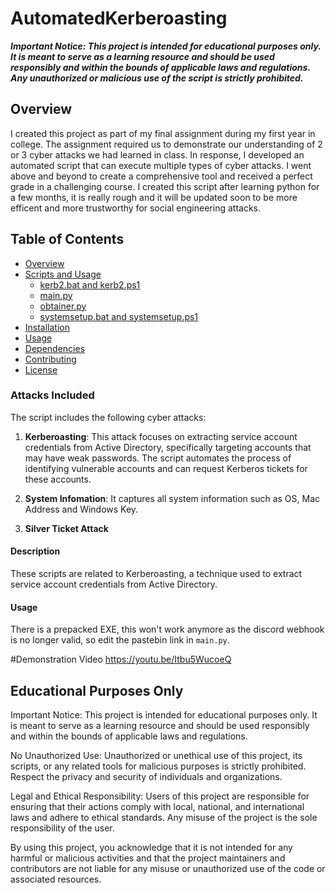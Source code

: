 # AutomatedKerberoasting

***Important Notice: This project is intended for educational purposes only. It is meant to serve as a learning resource and should be used responsibly and within the bounds of applicable laws and regulations. Any unauthorized or malicious use of the script is strictly prohibited.***
## Overview

I created this project as part of my final assignment during my first year in college. The assignment required us to demonstrate our understanding of 2 or 3 cyber attacks we had learned in class. In response, I developed an automated script that can execute multiple types of cyber attacks. I went above and beyond to create a comprehensive tool and received a perfect grade in a challenging course. I created this script after learning python for a few months, it is really rough and it will be updated soon to be more efficent and more trustworthy for social engineering attacks.

## Table of Contents

- [Overview](#overview)
- [Scripts and Usage](#scripts-and-usage)
  - [kerb2.bat and kerb2.ps1](#kerb2bat-and-kerb2ps1)
  - [main.py](#mainpy)
  - [obtainer.py](#obtainerpy)
  - [systemsetup.bat and systemsetup.ps1](#systemsetupbat-and-systemsetupps1)
- [Installation](#installation)
- [Usage](#usage)
- [Dependencies](#dependencies)
- [Contributing](#contributing)
- [License](#license)

### Attacks Included

The script includes the following cyber attacks:

1. **Kerberoasting**: This attack focuses on extracting service account credentials from Active Directory, specifically targeting accounts that may have weak passwords. The script automates the process of identifying vulnerable accounts and can request Kerberos tickets for these accounts.

2. **System Infomation**: It captures all system information such as OS, Mac Address and Windows Key.

3. **Silver Ticket Attack**




#### Description

These scripts are related to Kerberoasting, a technique used to extract service account credentials from Active Directory.

#### Usage
There is a prepacked EXE, this won't work anymore as the discord webhook is no longer valid, so edit the pastebin link in `main.py`. 

#Demonstration Video
https://youtu.be/Itbu5WucoeQ





## Educational Purposes Only
Important Notice: This project is intended for educational purposes only. It is meant to serve as a learning resource and should be used responsibly and within the bounds of applicable laws and regulations.

No Unauthorized Use: Unauthorized or unethical use of this project, its scripts, or any related tools for malicious purposes is strictly prohibited. Respect the privacy and security of individuals and organizations.

Legal and Ethical Responsibility: Users of this project are responsible for ensuring that their actions comply with local, national, and international laws and adhere to ethical standards. Any misuse of the project is the sole responsibility of the user.

By using this project, you acknowledge that it is not intended for any harmful or malicious activities and that the project maintainers and contributors are not liable for any misuse or unauthorized use of the code or associated resources.

